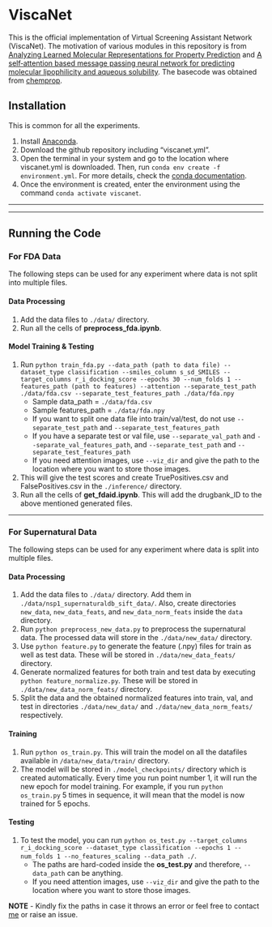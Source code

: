# ViscaNet

This is the official implementation of Virtual Screening Assistant Network (ViscaNet). The motivation of various modules in this repository is from [Analyzing Learned Molecular Representations for Property Prediction](https://pubs.acs.org/doi/abs/10.1021/acs.jcim.9b00237) and [A self‐attention based message passing neural network for predicting molecular lipophilicity and aqueous solubility](https://jcheminf.biomedcentral.com/articles/10.1186/s13321-020-0414-z). The basecode was obtained from [chemprop](https://github.com/chemprop/chemprop).

## Installation

This is common for all the experiments.
1. Install [Anaconda](https://docs.anaconda.com/anaconda/install/linux/).
2. Download the github repository including “viscanet.yml”.
3. Open the terminal in your system and go to the location where viscanet.yml is downloaded. Then, run `conda env create -f environment.yml`. For more details, check the [conda documentation](https://docs.conda.io/projects/conda/en/latest/user-guide/tasks/manage-environments.html#creating-an-environment-from-an-environment-yml-file).
4. Once the environment is created, enter the environment using the command `conda activate viscanet`.

----------------------------------------------------------------------------------------------------------------------------
----------------------------------------------------------------------------------------------------------------------------

## Running the Code

### For FDA Data 

The following steps can be used for any experiment where data is not split into multiple files. 

#### Data Processing

1. Add the data files to `./data/` directory. 
2. Run all the cells of **preprocess_fda.ipynb**.

#### Model Training & Testing

1. Run `python train_fda.py --data_path (path to data file) --dataset_type classification --smiles_column s_sd_SMILES --target_columns r_i_docking_score --epochs 30 --num_folds 1 --features_path (path to features) --attention --separate_test_path ./data/fda.csv --separate_test_features_path ./data/fda.npy`
   - Sample data_path = `./data/fda.csv`
   - Sample features_path = `./data/fda.npy`
   - If you want to split one data file into train/val/test, do not use `--separate_test_path` and `--separate_test_features_path`
   - If you have a separate test or val file, use `--separate_val_path` and `--separate_val_features_path`, and `--separate_test_path` and `--separate_test_features_path`
   - If you need attention images, use `--viz_dir` and give the path to the location where you want to store those images.
2. This will give the test scores and create TruePositives.csv and FalsePositives.csv in the `./inference/` directory. 
3. Run all the cells of **get_fdaid.ipynb**. This will add the drugbank_ID to the above mentioned generated files. 

----------------------------------------------------------------------------------------------------------------------------

### For Supernatural Data

The following steps can be used for any experiment where data is split into multiple files.

#### Data Processing

1. Add the data files to `./data/` directory. Add them in `./data/nsp1_supernaturaldb_sift_data/`. Also, create directories `new_data`, `new_data_feats`, and `new_data_norm_feats` inside the `data` directory.
2. Run `python preprocess_new_data.py` to preprocess the supernatural data. The processed data will store in the `./data/new_data/` directory. 
3. Use `python feature.py` to generate the feature (.npy) files for train as well as test data. These will be stored in `./data/new_data_feats/` directory.
4. Generate normalized features for both train and test data by executing `python feature_normalize.py`. These will be stored in `./data/new_data_norm_feats/` directory.
5. Split the data and the obtained normalized features into train, val, and test in directories `./data/new_data/` and `./data/new_data_norm_feats/` respectively.

#### Training

1. Run `python os_train.py`. This will train the model on all the datafiles available in `/data/new_data/train/` directory.
2. The model will be stored in `./model_checkpoints/` directory which is created automatically. Every time you run point number 1, it will run the new epoch for model training. For example, if you run `python os_train.py` 5 times in sequence, it will mean that the model is now trained for 5 epochs.

#### Testing

1. To test the model, you can run `python os_test.py --target_columns r_i_docking_score --dataset_type classification --epochs 1 --num_folds 1 --no_features_scaling --data_path ./`.
    - The paths are hard-coded inside the **os_test.py** and therefore, `--data_path` can be anything.
    - If you need attention images, use `--viz_dir` and give the path to the location where you want to store those images.

**NOTE** - Kindly fix the paths in case it throws an error or feel free to contact [me](https://github.com/AayushGrover) or raise an issue.

